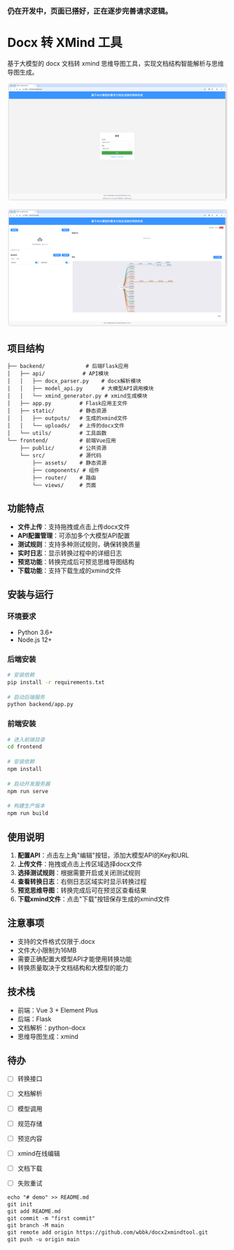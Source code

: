 ### 仍在开发中，页面已搭好，正在逐步完善请求逻辑。

# Docx 转 XMind 工具

基于大模型的 docx 文档转 xmind 思维导图工具，实现文档结构智能解析与思维导图生成。

![iShot_2025-03-19_22.55.27](iShot_2025-03-19_22.55.27.png)

![iShot_2025-03-19_22.55.49](iShot_2025-03-19_22.55.49.png)

## 项目结构

```
├── backend/             # 后端Flask应用
│   ├── api/            # API模块
│   │   ├── docx_parser.py    # docx解析模块
│   │   ├── model_api.py      # 大模型API调用模块
│   │   └── xmind_generator.py # xmind生成模块
│   ├── app.py         # Flask应用主文件
│   ├── static/        # 静态资源
│   │   ├── outputs/   # 生成的xmind文件
│   │   └── uploads/   # 上传的docx文件
│   └── utils/         # 工具函数
└── frontend/          # 前端Vue应用
    ├── public/        # 公共资源
    └── src/           # 源代码
        ├── assets/    # 静态资源
        ├── components/ # 组件
        ├── router/    # 路由
        └── views/     # 页面
```

## 功能特点

- **文件上传**：支持拖拽或点击上传docx文件
- **API配置管理**：可添加多个大模型API配置
- **测试规则**：支持多种测试规则，确保转换质量
- **实时日志**：显示转换过程中的详细日志
- **预览功能**：转换完成后可预览思维导图结构
- **下载功能**：支持下载生成的xmind文件

## 安装与运行

### 环境要求

- Python 3.6+
- Node.js 12+

### 后端安装

```bash
# 安装依赖
pip install -r requirements.txt

# 启动后端服务
python backend/app.py
```

### 前端安装

```bash
# 进入前端目录
cd frontend

# 安装依赖
npm install

# 启动开发服务器
npm run serve

# 构建生产版本
npm run build
```

## 使用说明

1. **配置API**：点击左上角"编辑"按钮，添加大模型API的Key和URL
2. **上传文件**：拖拽或点击上传区域选择docx文件
3. **选择测试规则**：根据需要开启或关闭测试规则
4. **查看转换日志**：右侧日志区域实时显示转换过程
5. **预览思维导图**：转换完成后可在预览区查看结果
6. **下载xmind文件**：点击"下载"按钮保存生成的xmind文件

## 注意事项

- 支持的文件格式仅限于.docx
- 文件大小限制为16MB
- 需要正确配置大模型API才能使用转换功能
- 转换质量取决于文档结构和大模型的能力

## 技术栈

- 前端：Vue 3 + Element Plus
- 后端：Flask
- 文档解析：python-docx
- 思维导图生成：xmind

## 待办

- [ ] 转换接口
- [ ] 文档解析
- [ ] 模型调用
- [ ] 规范存储
- [ ] 预览内容
- [ ] xmind在线编辑
- [ ] 文档下载
- [ ] 失败重试



```
echo "# demo" >> README.md
git init
git add README.md
git commit -m "first commit"
git branch -M main
git remote add origin https://github.com/wbbk/docx2xmindtool.git
git push -u origin main
```